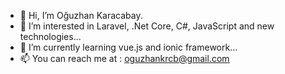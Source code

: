 - 👋 Hi, I’m Oğuzhan Karacabay.
- 👀 I’m interested in Laravel, .Net Core, C#, JavaScript and new technologies...
- 🌱 I’m currently learning vue.js and ionic framework...
- 📫 You can reach me at : oguzhankrcb@gmail.com
